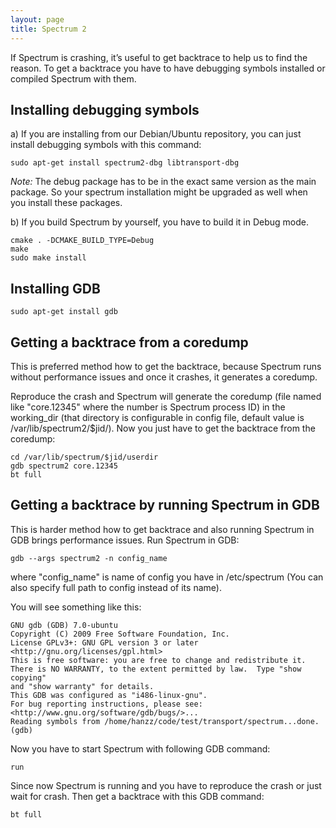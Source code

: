 ```yaml
---
layout: page
title: Spectrum 2
---
```


If Spectrum is crashing, it’s useful to get backtrace to help us to find the reason. To get a backtrace you have to have debugging symbols installed or compiled Spectrum with them.

## Installing debugging symbols

a) If you are installing from our Debian/Ubuntu repository, you can just install debugging symbols with this command:

	sudo apt-get install spectrum2-dbg libtransport-dbg

*Note:* The debug package has to be in the exact same version as the main package. So your spectrum installation might be upgraded as well when you install these packages.

b) If you build Spectrum by yourself, you have to build it in Debug mode.

	cmake . -DCMAKE_BUILD_TYPE=Debug
	make
	sudo make install

## Installing GDB

	sudo apt-get install gdb

## Getting a backtrace from a coredump

This is preferred method how to get the backtrace, because Spectrum runs without performance issues and once it crashes, it generates a coredump. 

Reproduce the crash and Spectrum will generate the coredump (file named like "core.12345" where the number is Spectrum process ID) in the working_dir (that directory is configurable in config file, default value is /var/lib/spectrum2/$jid/). Now you just have to get the backtrace from the coredump:

	cd /var/lib/spectrum/$jid/userdir
	gdb spectrum2 core.12345
	bt full

## Getting a backtrace by running Spectrum in GDB

This is harder method how to get backtrace and also running Spectrum in GDB brings performance issues. Run Spectrum in GDB:

	gdb --args spectrum2 -n config_name


where "config_name" is name of config you have in /etc/spectrum (You can also specify full path to config instead of its name).

You will see something like this:

	GNU gdb (GDB) 7.0-ubuntu
	Copyright (C) 2009 Free Software Foundation, Inc.
	License GPLv3+: GNU GPL version 3 or later <http://gnu.org/licenses/gpl.html>
	This is free software: you are free to change and redistribute it.
	There is NO WARRANTY, to the extent permitted by law.  Type "show copying"
	and "show warranty" for details.
	This GDB was configured as "i486-linux-gnu".
	For bug reporting instructions, please see:
	<http://www.gnu.org/software/gdb/bugs/>...
	Reading symbols from /home/hanzz/code/test/transport/spectrum...done.
	(gdb)

Now you have to start Spectrum with following GDB command:

	run

Since now Spectrum is running and you have to reproduce the crash or just wait for crash. Then get a backtrace with this GDB command:

	bt full

